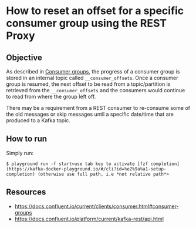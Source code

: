 # How to reset an offset for a specific consumer group using the REST Proxy

## Objective

As described in [Consumer groups](https://docs.confluent.io/current/clients/consumer.html#consumer-groups), the progress of a consumer group is stored in an internal topic called `__consumer_offsets`. Once a consumer group is resumed, the next offset to be read from a topic/partition is retrieved from the `__consumer_offsets` and the consumers would continue to read from where the group left off.

There may be a requirement from a REST consumer to re-consume some of the old messages or skip messages until a specific date/time that are produced to a Kafka topic.



## How to run

Simply run:

```
$ playground run -f start<use tab key to activate [fzf completion](https://kafka-docker-playground.io/#/cli?id=%e2%9a%a1-setup-completion) (otherwise use full path, i.e *not relative path*>
```

## Resources
- https://docs.confluent.io/current/clients/consumer.html#consumer-groups
- https://docs.confluent.io/platform/current/kafka-rest/api.html
